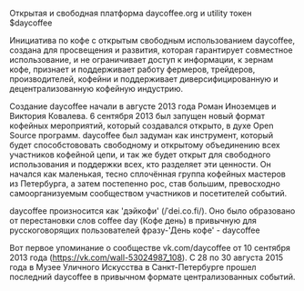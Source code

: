 Открытая и свободная платформа daycoffee.org и utility токен $daycoffee

Инициатива по кофе с открытым свободным использованием daycoffee, создана для просвещения и развития, которая гарантирует совместное использование, и не ограничивает доступ к информации, к зернам кофе, признает и поддерживает работу фермеров, трейдеров, производителей, кофейни и поддерживает диверсифицированную и децентрализованную кофейную индустрию.

Создание daycoffee начали в августе 2013 года Роман Иноземцев и Виктория Ковалева. 6 сентября 2013 был запущен новый формат кофейных мероприятий, который создавался открыто, в духе Open Source программ. daycoffee был задуман как инструмент, который будет способстововать свободному и открытому объединению всех участников кофейной цепи, и так же будет открыт для свободного использования и поддержки всех, кто разделяет эти ценности. Он начался как маленькая, тесно сплочённая группа кофейных мастеров из Петербурга, а затем постепенно рос, став большим, превосходно самоорганизуемым сообществом участников и посетителей событий.

daycoffee произносится как 'дэйкофи' (/ˈdei.co.fi/). Оно было образовано от перестановки слов coffee day (Кофе день) в привычную для русскоговорящих пользователей фразу-'День кофе' - daycoffee

Вот первое упоминание о сообществе vk.com/daycoffee от 10 сентября 2013 года (https://vk.com/wall-53024987_108). 
С 28 по 30 августа 2015 года в Музее Уличного Искусства в Санкт-Петербурге прошел последний daycoffee в привычном формате централизованных событий. 
